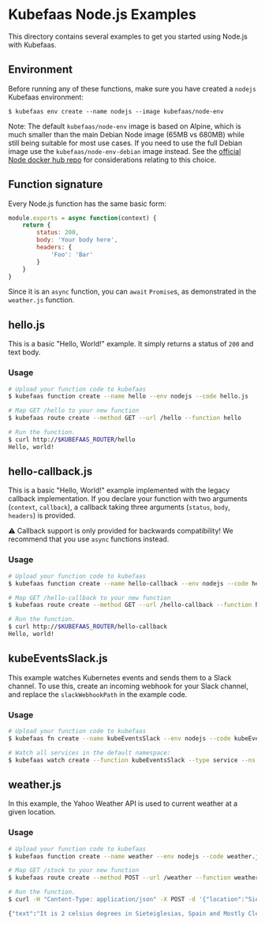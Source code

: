 # Kubefaas Node.js Examples

This directory contains several examples to get you started using Node.js with Kubefaas.

## Environment

Before running any of these functions, make sure you have created a `nodejs` Kubefaas environment:

```
$ kubefaas env create --name nodejs --image kubefaas/node-env
```

Note: The default `kubefaas/node-env` image is based on Alpine, which is much smaller than the main Debian Node image (65MB vs 680MB) while still being suitable for most use cases.
If you need to use the full Debian image use the `kubefaas/node-env-debian` image instead.
See the [official Node docker hub repo](https://hub.docker.com/_/node/) for considerations
relating to this choice.

## Function signature

Every Node.js function has the same basic form:

```javascript
module.exports = async function(context) {
    return {
        status: 200,
        body: 'Your body here',
        headers: {
            'Foo': 'Bar'
        }
    }    
}
```

Since it is an `async` function, you can `await` `Promise`s, as demonstrated in the `weather.js` function.

## hello.js

This is a basic "Hello, World!" example. It simply returns a status of `200` and text body.

### Usage

```bash
# Upload your function code to kubefaas
$ kubefaas function create --name hello --env nodejs --code hello.js

# Map GET /hello to your new function
$ kubefaas route create --method GET --url /hello --function hello

# Run the function.
$ curl http://$KUBEFAAS_ROUTER/hello
Hello, world!
```

## hello-callback.js

This is a basic "Hello, World!" example implemented with the legacy callback implementation. If you declare your function with two arguments (`context`, `callback`), a callback taking three arguments (`status`, `body`, `headers`) is provided.

⚠️️ Callback support is only provided for backwards compatibility! We recommend that you use `async` functions instead.

### Usage

```bash
# Upload your function code to kubefaas
$ kubefaas function create --name hello-callback --env nodejs --code hello-callback.js

# Map GET /hello-callback to your new function
$ kubefaas route create --method GET --url /hello-callback --function hello-callback

# Run the function.
$ curl http://$KUBEFAAS_ROUTER/hello-callback
Hello, world!
```

## kubeEventsSlack.js

This example watches Kubernetes events and sends them to a Slack channel. To use this, create an incoming webhook for your Slack channel, and replace the `slackWebhookPath` in the example code.

### Usage

```bash
# Upload your function code to kubefaas
$ kubefaas fn create --name kubeEventsSlack --env nodejs --code kubeEventsSlack.js

# Watch all services in the default namespace:
$ kubefaas watch create --function kubeEventsSlack --type service --ns default
```

## weather.js

In this example, the Yahoo Weather API is used to current weather at a given location.

### Usage

```bash
# Upload your function code to kubefaas
$ kubefaas function create --name weather --env nodejs --code weather.js

# Map GET /stock to your new function
$ kubefaas route create --method POST --url /weather --function weather

# Run the function.
$ curl -H "Content-Type: application/json" -X POST -d '{"location":"Sieteiglesias, Spain"}' http://$KUBEFAAS_ROUTER/weather

{"text":"It is 2 celsius degrees in Sieteiglesias, Spain and Mostly Clear"}
```
